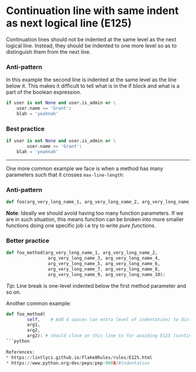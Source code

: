# Continuation line with same indent as next logical line (E125)

Continuation lines should not be indented at the same level as the next logical line. Instead, they should be indented to one more level so as to distinguish them from the next line.

### Anti-pattern
In this example the second line is indented at the same level as the line below it. This makes it difficult to tell what is in the if block and what is a part of the boolean expression.

```python
if user is not None and user.is_admin or \
    user.name == 'Grant':
    blah = 'yeahnah'
```

### Best practice
```python
if user is not None and user.is_admin or \
        user.name == 'Grant':
    blah = 'yeahnah'
```
---
One more common example we face is when a method has many parameters such that it crosses `max-line-length`:
### Anti-pattern
```python
def foo(arg_very_long_name_1, arg_very_long_name_2, arg_very_long_name_3, arg_very_long_name_4, arg_very_long_name_5, arg_very_long_name_6, arg_very_long_name_7, arg_very_long_name_8, arg_very_long_name_9, arg_very_long_name_10):
```
**Note**: Ideally we should avoid having too many function parameters. If we are in such situation, this means function can be broken into more smaller functions doing one specific job i.e try to write *pure functions*.

### Better practice
```python
def foo_method(arg_very_long_name_1, arg_very_long_name_2,
                arg_very_long_name_3, arg_very_long_name_4,
                arg_very_long_name_5, arg_very_long_name_6,
                arg_very_long_name_7, arg_very_long_name_8,
                arg_very_long_name_9, arg_very_long_name_10):
```
*Tip*: Line break is one-level indented below the first method parameter and so on.

Another common example:
```python
def foo_method(
        self,    # Add 4 spaces (an extra level of indentation) to distinguish arguments from the rest.
        arg1,
        arg2,
        arg2): # should close on this line to for avoiding E125 (continuation line with same indent as next logical line).
```python
      
References:
* https://lintlyci.github.io/Flake8Rules/rules/E125.html
* https://www.python.org/dev/peps/pep-0008/#indentation
